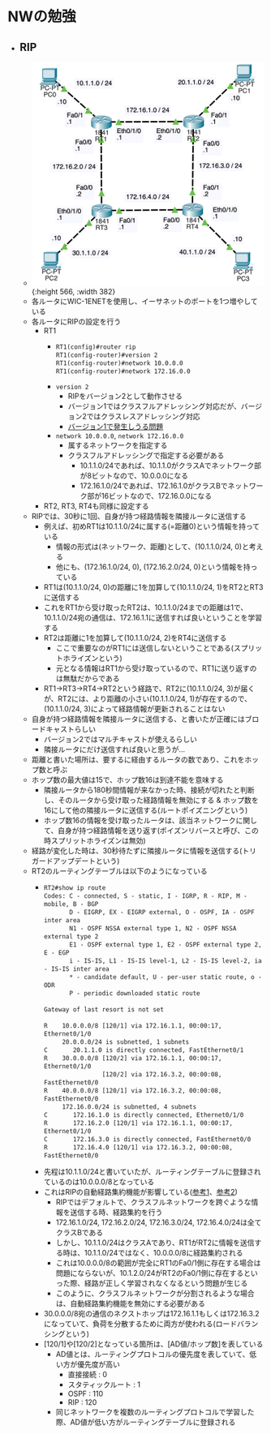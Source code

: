 # NWの勉強
- ## RIP
	- ![2024_4_10_1.png](../assets/2024_4_10_1_1712759126080_0.png){:height 566, :width 382}
	- 各ルータにWIC-1ENETを使用し、イーサネットのポートを1つ増やしている
	- 各ルータにRIPの設定を行う
		- RT1
			- ```
			  RT1(config)#router rip
			  RT1(config-router)#version 2
			  RT1(config-router)#network 10.0.0.0
			  RT1(config-router)#network 172.16.0.0
			  ```
			- `version 2`
				- RIPをバージョン2として動作させる
				- バージョン1ではクラスフルアドレッシング対応だが、バージョン2ではクラスレスアドレッシング対応
				- [バージョン1で発生しうる問題](http://www.ccna-navi.com/archives/205)
			- `network 10.0.0.0`, `network 172.16.0.0`
				- 属するネットワークを指定する
				- クラスフルアドレッシングで指定する必要がある
					- 10.1.1.0/24であれば、10.1.1.0がクラスAでネットワーク部が8ビットなので、10.0.0.0になる
					- 172.16.1.0/24であれば、172.16.1.0がクラスBでネットワーク部が16ビットなので、172.16.0.0になる
		- RT2, RT3, RT4も同様に設定する
	- RIPでは、30秒に1回、自身が持つ経路情報を隣接ルータに送信する
		- 例えば、初めRT1は10.1.1.0/24に属する(=距離0)という情報を持っている
			- 情報の形式は(ネットワーク、距離)として、(10.1.1.0/24, 0)と考える
			- 他にも、(172.16.1.0/24, 0), (172.16.2.0/24, 0)という情報を持っている
		- RT1は(10.1.1.0/24, 0)の距離に1を加算して(10.1.1.0/24, 1)をRT2とRT3に送信する
		- これをRT1から受け取ったRT2は、10.1.1.0/24までの距離は1で、10.1.1.0/24宛の通信は、172.16.1.1に送信すれば良いということを学習する
		- RT2は距離に1を加算して(10.1.1.0/24, 2)をRT4に送信する
			- ここで重要なのがRT1には送信しないということである(スプリットホライズンという)
			- 元となる情報はRT1から受け取っているので、RT1に送り返すのは無駄だからである
		- RT1→RT3→RT4→RT2という経路で、RT2に(10.1.1.0/24, 3)が届くが、RT2には、より距離の小さい(10.1.1.0/24, 1)が存在するので、(10.1.1.0/24, 3)によって経路情報が更新されることはない
	- 自身が持つ経路情報を隣接ルータに送信する、と書いたが正確にはブロードキャストらしい
		- バージョン2ではマルチキャストが使えるらしい
		- 隣接ルータにだけ送信すれば良いと思うが...
	- 距離と書いた場所は、要するに経由するルータの数であり、これをホップ数と呼ぶ
	- ホップ数の最大値は15で、ホップ数16は到達不能を意味する
		- 隣接ルータから180秒間情報が来なかった時、接続が切れたと判断し、そのルータから受け取った経路情報を無効にする & ホップ数を16にして他の隣接ルータに送信する(ルートポイズニングという)
		- ホップ数16の情報を受け取ったルータは、該当ネットワークに関して、自身が持つ経路情報を送り返す(ポイズンリバースと呼び、この時スプリットホライズンは無効)
	- 経路が変化した時は、30秒待たずに隣接ルータに情報を送信する(トリガードアップデートという)
	- RT2のルーティングテーブルは以下のようになっている
		- ```
		  RT2#show ip route
		  Codes: C - connected, S - static, I - IGRP, R - RIP, M - mobile, B - BGP
		         D - EIGRP, EX - EIGRP external, O - OSPF, IA - OSPF inter area
		         N1 - OSPF NSSA external type 1, N2 - OSPF NSSA external type 2
		         E1 - OSPF external type 1, E2 - OSPF external type 2, E - EGP
		         i - IS-IS, L1 - IS-IS level-1, L2 - IS-IS level-2, ia - IS-IS inter area
		         * - candidate default, U - per-user static route, o - ODR
		         P - periodic downloaded static route
		  
		  Gateway of last resort is not set
		  
		  R    10.0.0.0/8 [120/1] via 172.16.1.1, 00:00:17, Ethernet0/1/0
		       20.0.0.0/24 is subnetted, 1 subnets
		  C       20.1.1.0 is directly connected, FastEthernet0/1
		  R    30.0.0.0/8 [120/2] via 172.16.1.1, 00:00:17, Ethernet0/1/0
		                  [120/2] via 172.16.3.2, 00:00:08, FastEthernet0/0
		  R    40.0.0.0/8 [120/1] via 172.16.3.2, 00:00:08, FastEthernet0/0
		       172.16.0.0/24 is subnetted, 4 subnets
		  C       172.16.1.0 is directly connected, Ethernet0/1/0
		  R       172.16.2.0 [120/1] via 172.16.1.1, 00:00:17, Ethernet0/1/0
		  C       172.16.3.0 is directly connected, FastEthernet0/0
		  R       172.16.4.0 [120/1] via 172.16.3.2, 00:00:08, FastEthernet0/0
		  ```
		- 先程は10.1.1.0/24と書いていたが、ルーティングテーブルに登録されているのは10.0.0.0/8となっている
		- これはRIPの自動経路集約機能が影響している([参考1](https://www.infraexpert.com/study/eigrpz8.1.html)、[参考2](https://beginners-network.com/cisco-catalyst-command/auto-summary.html))
			- RIPではデフォルトで、クラスフルネットワークを跨ぐような情報を送信する時、経路集約を行う
			- 172.16.1.0/24, 172.16.2.0/24, 172.16.3.0/24, 172.16.4.0/24は全てクラスBである
			- しかし、10.1.1.0/24はクラスAであり、RT1がRT2に情報を送信する時は、10.1.1.0/24ではなく、10.0.0.0/8に経路集約される
			- これは10.0.0.0/8の範囲が完全にRT1のFa0/1側に存在する場合は問題にならないが、10.1.2.0/24がRT2のFa0/1側に存在するといった際、経路が正しく学習されなくなるという問題が生じる
			- このように、クラスフルネットワークが分割されるような場合は、自動経路集約機能を無効にする必要がある
		- 30.0.0.0/8宛の通信のネクストホップは172.16.1.1もしくは172.16.3.2になっていて、負荷を分散するために両方が使われる(ロードバランシングという)
		- [120/1]や[120/2]となっている箇所は、[AD値/ホップ数]を表している
			- AD値とは、ルーティングプロトコルの優先度を表していて、低い方が優先度が高い
				- 直接接続 : 0
				- スタティックルート : 1
				- OSPF : 110
				- RIP : 120
			- 同じネットワークを複数のルーティングプロトコルで学習した際、AD値が低い方がルーティングテーブルに登録される